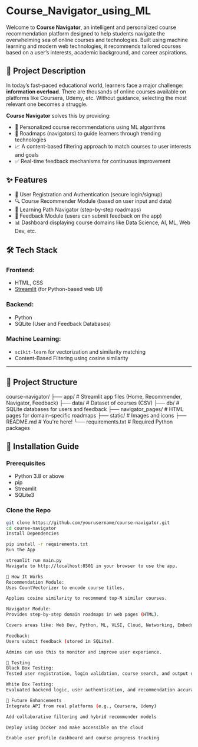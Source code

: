 # Course_Navigator_using_ML

Welcome to **Course Navigator**, an intelligent and personalized course recommendation platform designed to help students navigate the overwhelming sea of online courses and technologies. Built using machine learning and modern web technologies, it recommends tailored courses based on a user’s interests, academic background, and career aspirations.

## 📘 Project Description

In today’s fast-paced educational world, learners face a major challenge: **information overload**. There are thousands of online courses available on platforms like Coursera, Udemy, etc. Without guidance, selecting the most relevant one becomes a struggle.

**Course Navigator** solves this by providing:

- 🎯 Personalized course recommendations using ML algorithms
- 📌 Roadmaps (navigators) to guide learners through trending technologies
- 📈 A content-based filtering approach to match courses to user interests and goals
- ✅ Real-time feedback mechanisms for continuous improvement

## ✨ Features

- 👤 User Registration and Authentication (secure login/signup)
- 🔍 Course Recommender Module (based on user input and data)
- 🧭 Learning Path Navigator (step-by-step roadmaps)
- 💬 Feedback Module (users can submit feedback on the app)
- 📊 Dashboard displaying course domains like Data Science, AI, ML, Web Dev, etc.

## 🛠️ Tech Stack

### Frontend:
- HTML, CSS
- [Streamlit](https://streamlit.io/) (for Python-based web UI)

### Backend:
- Python
- SQLite (User and Feedback Databases)

### Machine Learning:
- `scikit-learn` for vectorization and similarity matching
- Content-Based Filtering using cosine similarity

---

## 📁 Project Structure

course-navigator/
├── app/ # Streamlit app files (Home, Recommender, Navigator, Feedback)
├── data/ # Dataset of courses (CSV)
├── db/ # SQLite databases for users and feedback
├── navigator_pages/ # HTML pages for domain-specific roadmaps
├── static/ # Images and icons
├── README.md # You're here!
└── requirements.txt # Required Python packages


## 🚀 Installation Guide

### Prerequisites
- Python 3.8 or above
- pip
- Streamlit
- SQLite3

### Clone the Repo

```bash
git clone https://github.com/yourusername/course-navigator.git
cd course-navigator
Install Dependencies

pip install -r requirements.txt
Run the App

streamlit run main.py
Navigate to http://localhost:8501 in your browser to use the app.

🧠 How It Works
Recommendation Module:
Uses CountVectorizer to encode course titles.

Applies cosine similarity to recommend top-N similar courses.

Navigator Module:
Provides step-by-step domain roadmaps in web pages (HTML).

Covers areas like: Web Dev, Python, ML, VLSI, Cloud, Networking, Embedded Systems, etc.

Feedback:
Users submit feedback (stored in SQLite).

Admins can use this to monitor and improve user experience.

🧪 Testing
Black Box Testing:
Tested user registration, login validation, course search, and output display.

White Box Testing:
Evaluated backend logic, user authentication, and recommendation accuracy.

🔮 Future Enhancements
Integrate API from real platforms (e.g., Coursera, Udemy)

Add collaborative filtering and hybrid recommender models

Deploy using Docker and make accessible on the cloud

Enable user profile dashboard and course progress tracking
